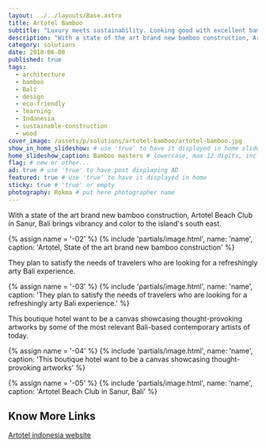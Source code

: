 ```yaml
---
layout: ../../layouts/Base.astro
title: Artotel Bamboo
subtitle: "Luxury meets sustainability. Looking good with excellent bamboo architecture in Sanur, Bali."
description: "With a state of the art brand new bamboo construction, Artotel Beach Club in Sanur, Bali brings vibrancy and color to the island's south east."
category: solutions
date: 2018-06-08
published: true
tags:
  - architecture
  - bamboo
  - Bali
  - design
  - eco-friendly
  - learning
  - Indonesia
  - sustainable-construction
  - wood
cover_image: /assets/p/solutions/artotel-bamboo/artotel-bamboo.jpg
show_in_home_slideshow: # use 'true' to have it displayed in home slideshow
home_slideshow_caption: Bamboo masters # lowercase, max 12 digits, including spaces
flag: # new or other...
ad: true # use 'true' to have post displaying AD
featured: true # use 'true' to have it displayed in home
sticky: true # 'true' or empty
photography: Rokma # put here photographer name
---
```


With a state of the art brand new bamboo construction, Artotel Beach Club in Sanur, Bali brings vibrancy and color to the island's south east.

{% assign name = '-02' %}
{% include 'partials/image.html', name: 'name', caption: 'Artotel, State of the art brand new bamboo construction' %}

They plan to satisfy the needs of travelers who are looking for a refreshingly arty Bali experience.

{% assign name = '-03' %}
{% include 'partials/image.html', name: 'name', caption: 'They plan to satisfy the needs of travelers who are looking for a refreshingly arty Bali experience.' %}

This boutique hotel want to be a canvas showcasing thought-provoking artworks by some of the most relevant Bali-based contemporary artists of today.

{% assign name = '-04' %}
{% include 'partials/image.html', name: 'name', caption: 'This boutique hotel want to be a canvas showcasing thought-provoking artworks' %}

{% assign name = '-05' %}
{% include 'partials/image.html', name: 'name', caption: 'Artotel Beach Club in Sanur, Bali' %}

## Know More Links

[Artotel indonesia website](https://www.artotelindonesia.com)
